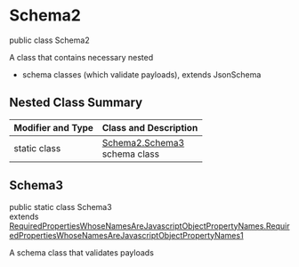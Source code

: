 # Schema2
public class Schema2

A class that contains necessary nested
- schema classes (which validate payloads), extends JsonSchema

## Nested Class Summary
| Modifier and Type | Class and Description |
| ----------------- | ---------------------- |
| static class | [Schema2.Schema3](#schema3)<br> schema class |

## Schema3
public static class Schema3<br>
extends [RequiredPropertiesWhoseNamesAreJavascriptObjectPropertyNames.RequiredPropertiesWhoseNamesAreJavascriptObjectPropertyNames1](../../../../../../../../components/schemas/RequiredPropertiesWhoseNamesAreJavascriptObjectPropertyNames.md#requiredpropertieswhosenamesarejavascriptobjectpropertynames1)

A schema class that validates payloads
